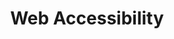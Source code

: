 ---
title: "Web Accessibility"
authors:
    - "Udacity"
    - "Google"
categories: 
    - "accessibility"
    - "front-end"
link: "https://www.coursera.org/learn/data-science-ethics"
---